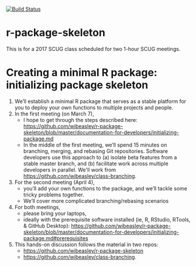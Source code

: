[![Build Status](https://travis-ci.org/wibeasley/r-package-skeleton.svg?branch=master)](https://travis-ci.org/wibeasley/r-package-skeleton)

# r-package-skeleton

This is for a 2017 SCUG class scheduled for two 1-hour SCUG meetings.


Creating a minimal R package: initializing package skeleton
===========

1. We’ll establish a minimal R package that serves as a stable platform for you to deploy your own functions to multiple projects and people.  
1. In the first meeting (on March 7),
    * I hope to get through the steps described here: https://github.com/wibeasley/r-package-skeleton/blob/master/documentation-for-developers/initializing-package.md
    * In the middle of the first meeting, we’ll spend 15 minutes on branching, merging, and rebasing Git repositories.  Software developers use this approach to (a) isolate beta features from a stable master branch, and (b) facilitate work across multiple developers in parallel.  We'll work from https://github.com/wibeasley/class-branching.
1. For the second meeting (April 4),
    * you’ll add your own functions to the package, and we’ll tackle some tricky problems together.
    * We’ll cover more complicated branching/rebasing scenarios
1. For both meetings,
    * please bring your laptops,
    * ideally with the prerequisite software installed (ie, R, RStudio, RTools, & GitHub Desktop): https://github.com/wibeasley/r-package-skeleton/blob/master/documentation-for-developers/initializing-package.md#prerequisites
1. This hands-on discussion follows the material in two repos:
    * https://github.com/wibeasley/r-package-skeleton
    * https://github.com/wibeasley/class-branching.
